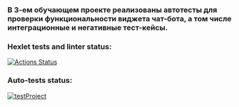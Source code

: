 ### В 3-ем обучающем проекте реализованы автотесты для проверки функциональности виджета чат-бота, а том числе интеграционные и негативные тест-кейсы.

### Hexlet tests and linter status:

[![Actions Status](https://github.com/JulyNozuu/qa-auto-engineer-javascript-project-89/actions/workflows/hexlet-check.yml/badge.svg)](https://github.com/JulyNozuu/qa-auto-engineer-javascript-project-89/actions)

### Auto-tests status:

[![testProject](https://github.com/JulyNozuu/qa-auto-engineer-javascript-project-89/actions/workflows/test-check.yml/badge.svg)](https://github.com/JulyNozuu/qa-auto-engineer-javascript-project-89/actions/workflows/test-check.yml)
